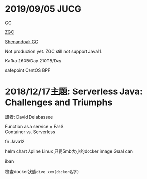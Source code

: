 # 2019/09/05 JUCG
GC

[ZGC](https://wiki.openjdk.java.net/display/zgc/Main)

[Shenandoah GC](https://wiki.openjdk.java.net/display/shenandoah/Main)

Not production yet.
ZGC still not support Java11.



Kafka
260B/Day
210TB/Day

safepoint
CentOS BPF





# 2018/12/17主題: Serverless Java: Challenges and Triumphs
講者: David Delabassee

Function as a service = FaaS  
Container vs. Serverless  

fn
Java12

helm chart
Apline Linux 只要5mb大小的docker image
Graal can


iban 


檢查docker狀態`dive xxx(docker名字)`  